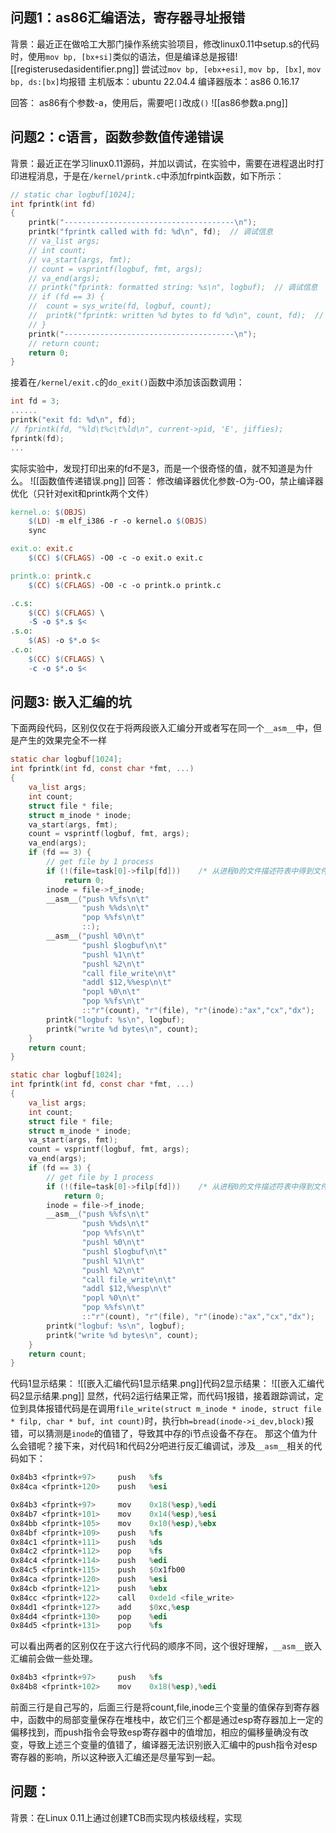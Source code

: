 ## 问题1：as86汇编语法，寄存器寻址报错
背景：最近正在做哈工大那门操作系统实验项目，修改linux0.11中setup.s的代码时，使用`mov bp, [bx+si]`类似的语法，但是编译总是报错![[registerusedasidentifier.png]]
尝试过`mov bp, [ebx+esi]`, `mov bp, [bx]`, `mov bp, ds:[bx]`均报错
主机版本：ubuntu 22.04.4
编译器版本：as86 0.16.17

回答：
as86有个参数-a，使用后，需要吧`[]`改成`()`
![[as86参数a.png]]


## 问题2：c语言，函数参数值传递错误
背景：最近正在学习linux0.11源码，并加以调试，在实验中，需要在进程退出时打印进程消息，于是在`/kernel/printk.c`中添加frpintk函数，如下所示：
```c
// static char logbuf[1024];
int fprintk(int fd)
{
	printk("--------------------------------------\n");
	printk("fprintk called with fd: %d\n", fd);  // 调试信息
	// va_list args;
	// int count;
	// va_start(args, fmt);
	// count = vsprintf(logbuf, fmt, args);
	// va_end(args);
	// printk("fprintk: formatted string: %s\n", logbuf);  // 调试信息
	// if (fd == 3) {
	// 	count = sys_write(fd, logbuf, count);
	// 	printk("fprintk: written %d bytes to fd %d\n", count, fd);  // 调试信息
	// }
	printk("--------------------------------------\n");
	// return count;
	return 0;
}
```
接着在`/kernel/exit.c`的`do_exit()`函数中添加该函数调用：
```c
int fd = 3;
......
printk("exit fd: %d\n", fd);
// fprintk(fd, "%ld\t%c\t%ld\n", current->pid, 'E', jiffies);
fprintk(fd);
...
```
实际实验中，发现打印出来的fd不是3，而是一个很奇怪的值，就不知道是为什么。
![[函数值传递错误.png]]
回答：
修改编译器优化参数-O为-O0，禁止编译器优化（只针对exit和printk两个文件）
```makefile
kernel.o: $(OBJS)
	$(LD) -m elf_i386 -r -o kernel.o $(OBJS)
	sync

exit.o: exit.c
	$(CC) $(CFLAGS) -O0 -c -o exit.o exit.c

printk.o: printk.c
	$(CC) $(CFLAGS) -O0 -c -o printk.o printk.c

.c.s:
	$(CC) $(CFLAGS) \
	-S -o $*.s $<
.s.o:
	$(AS) -o $*.o $<
.c.o:
	$(CC) $(CFLAGS) \
	-c -o $*.o $<
```

## 问题3: 嵌入汇编的坑
下面两段代码，区别仅仅在于将两段嵌入汇编分开或者写在同一个`__asm__`中，但是产生的效果完全不一样
```c 代码1
static char logbuf[1024];
int fprintk(int fd, const char *fmt, ...)
{
	va_list args;
	int count;
	struct file * file;
	struct m_inode * inode;
	va_start(args, fmt);
	count = vsprintf(logbuf, fmt, args);
	va_end(args);
	if (fd == 3) {
		// get file by 1 process
		if (!(file=task[0]->filp[fd]))    /* 从进程0的文件描述符表中得到文件句柄 */
            return 0;
		inode = file->f_inode;
		__asm__("push %%fs\n\t"
				"push %%ds\n\t"
				"pop %%fs\n\t"
				::);
		__asm__("pushl %0\n\t"
				"pushl $logbuf\n\t"
				"pushl %1\n\t"
				"pushl %2\n\t"
				"call file_write\n\t"
				"addl $12,%%esp\n\t"
				"popl %0\n\t"
				"pop %%fs\n\t"
				::"r"(count), "r"(file), "r"(inode):"ax","cx","dx");
		printk("logbuf: %s\n", logbuf);
		printk("write %d bytes\n", count);
	}
	return count;
}
```

```c 代码2
static char logbuf[1024];
int fprintk(int fd, const char *fmt, ...)
{
	va_list args;
	int count;
	struct file * file;
	struct m_inode * inode;
	va_start(args, fmt);
	count = vsprintf(logbuf, fmt, args);
	va_end(args);
	if (fd == 3) {
		// get file by 1 process
		if (!(file=task[0]->filp[fd]))    /* 从进程0的文件描述符表中得到文件句柄 */
            return 0;
		inode = file->f_inode;
		__asm__("push %%fs\n\t"
				"push %%ds\n\t"
				"pop %%fs\n\t"
				"pushl %0\n\t"
				"pushl $logbuf\n\t"
				"pushl %1\n\t"
				"pushl %2\n\t"
				"call file_write\n\t"
				"addl $12,%%esp\n\t"
				"popl %0\n\t"
				"pop %%fs\n\t"
				::"r"(count), "r"(file), "r"(inode):"ax","cx","dx");
		printk("logbuf: %s\n", logbuf);
		printk("write %d bytes\n", count);
	}
	return count;
}
```
代码1显示结果：
![[嵌入汇编代码1显示结果.png]]代码2显示结果：
![[嵌入汇编代码2显示结果.png]]
显然，代码2运行结果正常，而代码1报错，接着跟踪调试，定位到具体报错代码是在调用`file_write(struct m_inode * inode, struct file * filp, char * buf, int count)`时，执行`bh=bread(inode->i_dev,block)`报错，可以猜测是`inode`的值错了，导致其中存的i节点设备不存在。
那这个值为什么会错呢？接下来，对代码1和代码2分吧进行反汇编调试，涉及`__asm__`相关的代码如下：
```asm 代码1
0x84b3 <fprintk+97>     push   %fs                                        0x84b5 <fprintk+99>     push   %ds                                        0x84b6 <fprintk+100>    pop    %fs                                        0x84b8 <fprintk+102>    mov    0x18(%esp),%edi                            0x84bc <fprintk+106>    mov    0x14(%esp),%esi                            0x84c0 <fprintk+110>    mov    0x10(%esp),%ebx                            0x84c4 <fprintk+114>    push   %edi                                       0x84c5 <fprintk+115>    push   $0x1fb00
0x84ca <fprintk+120>    push   %esi                                       0x84cb <fprintk+121>    push   %ebx                                       0x84cc <fprintk+122>    call   0xde1d <file_write>                        0x84d1 <fprintk+127>    add    $0xc,%esp                                  0x84d4 <fprintk+130>    pop    %edi                                       0x84d5 <fprintk+131>    pop    %fs
```

```asm 代码2
0x84b3 <fprintk+97>     mov    0x18(%esp),%edi                  
0x84b7 <fprintk+101>    mov    0x14(%esp),%esi                 
0x84bb <fprintk+105>    mov    0x10(%esp),%ebx                  
0x84bf <fprintk+109>    push   %fs                       
0x84c1 <fprintk+111>    push   %ds                          
0x84c2 <fprintk+112>    pop    %fs                 
0x84c4 <fprintk+114>    push   %edi
0x84c5 <fprintk+115>    push   $0x1fb00        
0x84ca <fprintk+120>    push   %esi                 
0x84cb <fprintk+121>    push   %ebx                
0x84cc <fprintk+122>    call   0xde1d <file_write>
0x84d1 <fprintk+127>    add    $0xc,%esp
0x84d4 <fprintk+130>    pop    %edi
0x84d5 <fprintk+131>    pop    %fs
```

可以看出两者的区别仅在于这六行代码的顺序不同，这个很好理解，`__asm__`嵌入汇编前会做一些处理。
```asm
0x84b3 <fprintk+97>     push   %fs                                        0x84b5 <fprintk+99>     push   %ds                                        0x84b6 <fprintk+100>    pop    %fs
0x84b8 <fprintk+102>    mov    0x18(%esp),%edi                            0x84bc <fprintk+106>    mov    0x14(%esp),%esi                            0x84c0 <fprintk+110>    mov    0x10(%esp),%ebx
```
前面三行是自己写的，后面三行是将count,file,inode三个变量的值保存到寄存器中，函数中的局部变量保存在堆栈中，故它们三个都是通过esp寄存器加上一定的偏移找到，而push指令会导致esp寄存器中的值增加，相应的偏移量确没有改变，导致上述三个变量的值错了，编译器无法识别嵌入汇编中的push指令对esp寄存器的影响，所以这种嵌入汇编还是尽量写到一起。


## 问题：
背景：在Linux 0.11上通过创建TCB而实现内核级线程，实现